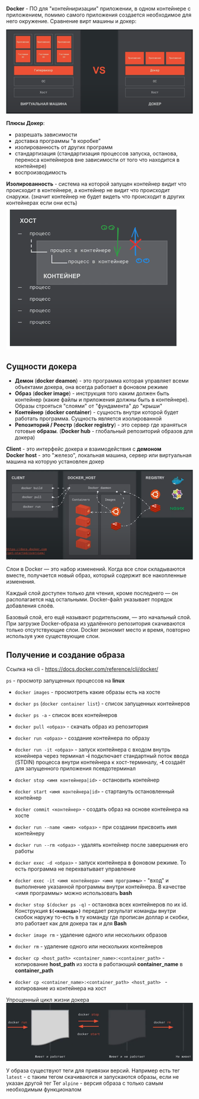 **Docker** - ПО для "контейниризации" приложении, в одном контейнере с приложением, помимо самого приложения создается необходимое для него окружение.
Сравнение вирт машины и докер:

![alt text](./pictures/docker_cs_vm.png)

**Плюсы Докер**:
- разрешать зависимости
- доставка программы "в коробке"
- изолированность от других программ
- стандартизация (стандартизация процессов запуска, останова, переноса контейнеров вне зависимости от того что находится в контейнере)
- воспроизводимость

**Изолированность** - система на которой запущен контейнер видит что происходит в контейнере, а контейнер не видит что происходит снаружи. (значит контейнер не будет видеть что происходит в других контейнерах если они есть)
![alt text](./pictures/isolation.png)

## Сущности докера
- **Демон** (**docker deamon**) - это программа которая управляет всеми объектами докера, она всегда работает в фоновом режиме
- **Образ** (**docker image**) - инструкция того каким должен быть контейнер (какие файлы и приложения должны быть в контейнере). Образы строяться "слоями" от "фундамента" до "крыши"
- **Контейнер** (**docker container**) - сущность внутри которой будет работать программа. Сущность является изолированной 
- **Репозиторий / Реестр** (**docker registry**) - это сервер где храняться готовые **образы**. (**Docker hub** - глобальный репозиторий образов для докера)


**Client** - это интерфейс докера и взаимодействия с **демоном**  
**Docker host** - это "железо", локальная машина, сервер или виртуальная машина на которую установлен докер

![alt text](./pictures/docker_entities.png)


Слои в Docker — это набор изменений. Когда все слои складываются вместе, получается новый образ, который содержит все накопленные изменения. 

Каждый слой доступен только для чтения, кроме последнего — он располагается над остальными. Docker-файл указывает порядок добавления слоёв.

Базовый слой, его ещё называют родительским, — это начальный слой. При загрузке Docker-образа из удалённого репозитория скачиваются только отсутствующие слои. Docker экономит место и время, повторно используя уже существующие слои.


## Получение и создание образа
Ссылка на cli - https://docs.docker.com/reference/cli/docker/

`ps` - просмотр запущенных процессов на **linux**

- `docker images` - просмотреть какие образы есть на хосте
- `docker ps` (`docker container list`) - список запущенных контейнеров
- `docker ps -a` - список всех контейнеров 
- `docker pull <образ>` - скачать образ из репозитория
- `docker run <образ>` - создание контейнера по образу
- `docker run -it <образ>` - запуск контейнера с входом внутрь конейнера через терминал **-i** подключает стандартный поток ввода (STDIN) процесса внутри контейнера к хост-терминалу, **-t** создаёт для запущенного приложения псевдотерминал
- `docker stop <имя контейнера|id>` - остановить контейнер
- `docker start <имя контейнера|id>` - стартануть остановленный контейнер
- `docker commit <контейнер>` - создать образ на основе контейнера на хосте

- `docker run --name <имя> <образ>` - при создании присвоить имя контейнеру
- `docker run --rm <образ>` - удалять контейнер после завершения его работы
- `docker exec -d <образ>` - запуск контейнера в фоновом режиме. То есть программа не перехватывает управление
- `docker exec -it <имя контейнера> <имя программы>` - "вход"  и выполнение указанной программы внутри контейнера. В качестве <имя программы> можно использовать **bash**
- `docker stop $(docker ps -q)` - остановка всех контейнеров по их id. Конструкция **`$(<команда>)`** передает результат команды внутри скобок наружу то-есть в ту команду где прописан доллар и скобки, это работает как для докера так и для **Bash**
- `docker image rm` - удаление одного или нескольких образов
- `docker rm` - удаление одного или нескольких контейнеров

- `docker cp <host_path> <container_name>:<container_path>` - копирование **host_path** из хоста в работающий **container_name** в **container_path**
- `docker cp <container_name>:<container_path> <host_path> ` - копирование из контейнера на хост


Упрощенный цикл жизни докера
![alt text](./pictures/docker_live_cycle.png)

У образа существуют теги для привязки версий.
Например есть тег `latest` - с таким тегом скачиваются и запускаются образы, если не указан другой тег
Тег `alpine` - версия образа с только самым необходимым функционалом